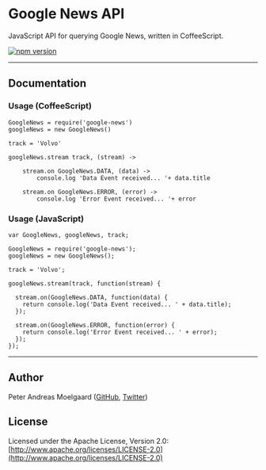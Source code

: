 # Google News API
JavaScript API for querying Google News, written in CoffeeScript.
&nbsp;

[![npm version](https://badge.fury.io/js/google-news.svg)](https://www.npmjs.com/package/google-news)
&nbsp;

---
## Documentation

### Usage (CoffeeScript)

  	GoogleNews = require('google-news')
  	googleNews = new GoogleNews()
  
  	track = 'Volvo'
  	
  	googleNews.stream track, (stream) ->
  
    	stream.on GoogleNews.DATA, (data) ->
      		console.log 'Data Event received... '+ data.title
  
    	stream.on GoogleNews.ERROR, (error) ->
      		console.log 'Error Event received... '+ error


### Usage (JavaScript)
    
	var GoogleNews, googleNews, track;
      
    GoogleNews = require('google-news');
    googleNews = new GoogleNews();
    
    track = 'Volvo';
    
    googleNews.stream(track, function(stream) {
      
      stream.on(GoogleNews.DATA, function(data) {
        return console.log('Data Event received... ' + data.title);
      });
      
      stream.on(GoogleNews.ERROR, function(error) {
        return console.log('Error Event received... ' + error);
      });
    });
    
---

## Author
Peter Andreas Moelgaard ([GitHub](https://github.com/pmoelgaard), [Twitter](https://twitter.com/petermoelgaard))

## License
Licensed under the Apache License, Version 2.0: [http://www.apache.org/licenses/LICENSE-2.0](http://www.apache.org/licenses/LICENSE-2.0)